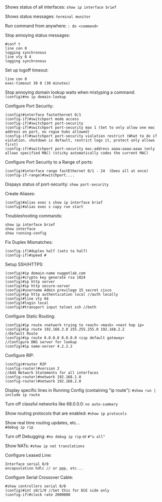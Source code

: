 Shows status of all interfaces:
`show ip interface brief`

Shows status messages:
`terminal monitor`

Run command from anywhere: 
`: do <command>`

Stop annoying status messages:
```
#conf t
line con 0
logging synchronous
line vty 0 4 
logging synchronous
```

Set up logoff timeout:
```
line con 0
exec-timeout 30 0 (30 minutes)
```

Stop annoying domain lookup waits when mistyping a command: 
`(config)#no ip domain-lookup`

Configure Port Security:
```
(config)#interface fastethernet 0/1
(config-if)#switchport mode access
(config-if)#switchport port-security
(config-if)#switchport port-security max 1 (Set to only allow one mac address on port, no rogue hubs allowed)
(config-if)#switchport port-security violation restrict (What to do if violation. shutdown is default, restrict logs it, protect only allows first)
(config-if)#switchport port-security mac-address aaaa:aaaa:aaaa (only allows specified MAC) (sticky automatically codes the current MAC)
```
Configure Port Security to a Range of ports:
```
(config)#interface range fastEthernet 0/1 - 24  (Does all at once)
(config-if-range)#switchport....
```

Dispays status of port-security: `show port-security`

Create Aliases:
```
(config)#alias exec s show ip interface brief
(config)#alias exec s copy run start
```

Troubleshooting commands:
```
show ip interface brief
show interface
show running-config
```

Fix Duplex Mismatches:
```
(config-if)#duplex half (sets to half)
(config-if)#speed #
```

Setup SSH/HTTPS:
```
(config)#ip domain-name nuggetlab.com
(config)#crypto key generate rsa 1024
(config)#ip http server
(config)#ip http secure-server
(config)#username Admin previlege 15 secret cisco
(config)#ip http authentication local //auth locally
(config)#line vty 04
(config)#login local
(config)#transport input telnet ssh //both
```

Configure Static Routing:
```
(config)#ip route <network trying to reach> <mask> <next hop ip>
(config)#ip route 192.168.3.0 255.255.255.0 192.168.2.2
//Default Route
(config)#ip route 0.0.0.0 0.0.0.0 <isp default gateway>
//Configure DNS server for lookup
(config)#ip name-server 4.2.2.2
```

Configure RIP:
```
(config)#router RIP
(config-router)#version 2
//Add Network Statements for all interfaces
(config-router)#network 192.168.1.0
(config-router)#network 192.168.2.0
```

Display specific lines in Running Config (containing "ip route"):
`#show run | include ip route`

Turn off classful networks like 68.0.0.0:
`no auto-summary`

Show routing protocols that are enabled:
`#show ip protocols`

Show real time routing updates, etc...  
`#debug ip rip`

Turn off Debugging:
`#no debug ip rip`
or
`#"u all"`


Show NATs:
`#show ip nat translations`

Configure Leased Line:
```
Interface serial 0/0
encapsulation hdlc // or ppp, etc...
```

Configure Serial Crossover Cable:
```
#show controllers serial 0/0
(config)#int s0/1/0 //Set this for DCE side only
(config-if)#clock rate 2000000
```

